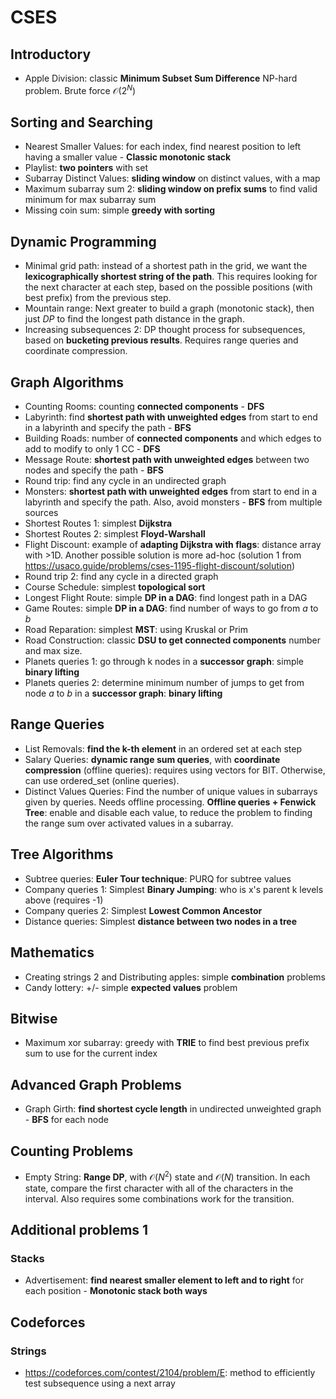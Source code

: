 # CSES
## Introductory
- Apple Division: classic **Minimum Subset Sum Difference** NP-hard problem. Brute force $\mathcal{O}(2^N)$


## Sorting and Searching
- Nearest Smaller Values: for each index, find nearest position to left having a smaller value - **Classic monotonic stack**
- Playlist: **two pointers** with set
- Subarray Distinct Values: **sliding window** on distinct values, with a map
- Maximum subarray sum 2: **sliding window on prefix sums** to find valid minimum for max subarray sum
- Missing coin sum: simple **greedy with sorting**

## Dynamic Programming
- Minimal grid path: instead of a shortest path in the grid, we want the **lexicographically shortest string of the path**. This requires looking for the next character at each step, based on the possible positions (with best prefix) from the previous step.
- Mountain range: Next greater to build a graph (monotonic stack), then just $DP$ to find the longest path distance in the graph.
- Increasing subsequences 2: DP thought process for subsequences, based on **bucketing previous results**. Requires range queries and coordinate compression.

## Graph Algorithms
- Counting Rooms: counting **connected components** - **DFS**
- Labyrinth: find **shortest path with unweighted edges** from start to end in a labyrinth and specify the path - **BFS**
- Building Roads: number of **connected components** and which edges to add to modify to only 1 CC - **DFS**
- Message Route: **shortest path with unweighted edges** between two nodes and specify the path - **BFS**
- Round trip: find any cycle in an undirected graph
- Monsters: **shortest path with unweighted edges** from start to end in a labyrinth and specify the path. Also, avoid monsters - **BFS** from multiple sources
- Shortest Routes 1: simplest **Dijkstra**
- Shortest Routes 2: simplest **Floyd-Warshall**
- Flight Discount: example of **adapting Dijkstra with flags**: distance array with >1D. Another possible solution is more ad-hoc (solution 1 from https://usaco.guide/problems/cses-1195-flight-discount/solution)
- Round trip 2: find any cycle in a directed graph
- Course Schedule: simplest **topological sort**
- Longest Flight Route: simple **DP in a DAG**: find longest path in a DAG
- Game Routes: simple **DP in a DAG**: find number of ways to go from $a$ to $b$
- Road Reparation: simplest **MST**: using Kruskal or Prim
- Road Construction: classic **DSU to get connected components** number and max size.
- Planets queries 1: go through k nodes in a **successor graph**: simple **binary lifting**
- Planets queries 2: determine minimum number of jumps to get from node $a$ to $b$ in a **successor graph**: **binary lifting**

## Range Queries
- List Removals: **find the k-th element** in an ordered set at each step
- Salary Queries: **dynamic range sum queries**, with **coordinate compression** (offline queries): requires using vectors for BIT. Otherwise, can use ordered_set (online queries).
- Distinct Values Queries: Find the number of unique values in subarrays given by queries. Needs offline processing. **Offline queries + Fenwick Tree**: enable and disable each value, to reduce the problem to finding the range sum over activated values in a subarray.

## Tree Algorithms
- Subtree queries: **Euler Tour technique**: PURQ for subtree values
- Company queries 1: Simplest **Binary Jumping**: who is x's parent k levels above (requires -1)
- Company queries 2: Simplest **Lowest Common Ancestor**
- Distance queries: Simplest **distance between two nodes in a tree**

## Mathematics
- Creating strings 2 and Distributing apples: simple **combination** problems
- Candy lottery: +/- simple **expected values** problem

## Bitwise
- Maximum xor subarray: greedy with **TRIE** to find best previous prefix sum to use for the current index

## Advanced Graph Problems
- Graph Girth: **find shortest cycle length** in undirected unweighted graph - **BFS** for each node

## Counting Problems
- Empty String: **Range DP**, with $\mathcal{O}(N^2)$ state and $\mathcal{O}(N)$ transition. In each state, compare the first character with all of the characters in the interval. Also requires some combinations work for the transition.

## Additional problems 1
### Stacks
- Advertisement: **find nearest smaller element to left and to right** for each position - **Monotonic stack both ways**


## Codeforces

### Strings
- https://codeforces.com/contest/2104/problem/E: method to efficiently test subsequence using a next array
